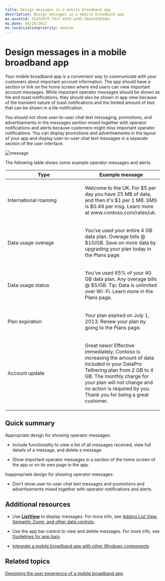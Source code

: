 ```yaml
---
title: Design messages in a mobile broadband app
description: Design messages in a mobile broadband app
ms.assetid: 314fd479-7dcf-4559-a195-26e4c020446c
ms.date: 04/20/2017
ms.localizationpriority: medium
---
```


# Design messages in a mobile broadband app


Your mobile broadband app is a convenient way to communicate with your customers about important account information. The app should have a section or link on the home screen where end users can view important account messages. While important operator messages should be shown as tile and toast notifications, they should also be shown in app view because of the transient nature of toast notifications and the limited amount of text that can be shown in a tile notification.

You should not show user-to-user chat text messaging, promotions, and advertisements in the messages section mixed together with operator notifications and alerts because customers might miss important operator notifications. You can display promotions and advertisements in the layout of your app and display user-to-user chat text messages in a separate section of the user interface.

![message](images/message.png)

The following table shows some example operator messages and alerts.

<table>
<colgroup>
<col width="50%" />
<col width="50%" />
</colgroup>
<thead>
<tr class="header">
<th>Type</th>
<th>Example message</th>
</tr>
</thead>
<tbody>
<tr class="odd">
<td><p>International roaming</p></td>
<td><p>Welcome to the UK. For $5 per day you have 25 MB of data, and then it's $1 per 1 MB. SMS is $0.49 per msg. Learn more at www.contoso.com/rates/uk.</p></td>
</tr>
<tr class="even">
<td><p>Data usage overage</p></td>
<td><p>You’ve used your entire 4 GB data plan. Overage bills @ $10/GB. Save on more data by upgrading your plan today in the Plans page.</p></td>
</tr>
<tr class="odd">
<td><p>Data usage status</p></td>
<td><p>You’ve used 65% of your 40 GB data plan. Any overage bills @ $5/GB. Tip: Data is unlimited over Wi-Fi. Learn more in the Plans page.</p></td>
</tr>
<tr class="even">
<td><p>Plan expiration</p></td>
<td><p>Your plan expired on July 1, 2013. Renew your plan by going to the Plans page.</p></td>
</tr>
<tr class="odd">
<td><p>Account update</p></td>
<td><p>Great news! Effective immediately, Contoso is increasing the amount of data included in your DataPro Tethering plan from 2 GB to 4 GB. The monthly charge for your plan will not change and no action is required by you. Thank you for being a great customer.</p></td>
</tr>
</tbody>
</table>

 

## <span id="Quick_summary"></span><span id="quick_summary"></span><span id="QUICK_SUMMARY"></span>Quick summary


Appropriate design for showing operator messages:

-   Include functionality to view a list of all messages received, view full details of a message, and delete a message.

-   Show important operator messages in a section of the home screen of the app or on its own page in the app.

Inappropriate design for showing operator messages:

-   Don’t show user-to-user chat text messages and promotions and advertisements mixed together with operator notifications and alerts.

## <span id="Additional_resources"></span><span id="additional_resources"></span><span id="ADDITIONAL_RESOURCES"></span>Additional resources


-   Use [**ListView**](/previous-versions/windows/apps/br211837(v=win.10)) to display messages. For more info, see [Adding List View, Semantic Zoom, and other data controls](/previous-versions/windows/apps/hh465409(v=win.10)).

-   Use the app bar control to view and delete messages. For more info, see [Guidelines for app bars](/windows/uwp/controls-and-patterns/app-bars).

-   [Integrate a mobile broadband app with other Windows components](integrate-a-mobile-broadband-app-with-other-windows-components.md#tileandtoast)

## <span id="related_topics"></span>Related topics


[Designing the user experience of a mobile broadband app](designing-the-user-experience-of-a-mobile-broadband-app.md)

 

